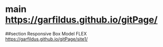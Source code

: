 # main https://garfildus.github.io/gitPage/
##section Responsive Box Model FLEX https://garfildus.github.io/gitPage/site1/
